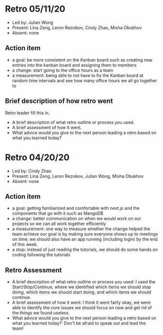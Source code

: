 # Retro 05/11/20

- Led by: Julian Wong
- Present: Lina Zeng, Leron Reznikov, Cindy Zhao, Misha Obukhov
- Absent: none

## Action item

- a goal: be more consistent on the Kanban board such as creating new entries into the kanban board and assigning them to members
- a change: start going to the office hours as a team
- a measurement: being able to not have to fix the Kanban board at random time intervals and see how many office hours we all go together to

## Brief description of how retro went

Retro leader fill this in.

- A brief description of what retro outline or process you used.
- A brief assessment of how it went.
- What advice would you give to the next person leading a retro
  based on what you learned today?

# Retro 04/20/20

- Led by: Cindy Zhao
- Present: Lina Zeng, Leron Reznikov, Julian Wong, Misha Obukhov
- Absent: none

## Action item

- a goal: getting familiarized and comfortable with next.js and the components that go with it such as MangoDB
- a change: better communication on when we would work on our projects so we can all work together efficiently
- a measurement: one way to measure whether the change helped the team achieve our goal is by making sure everyone shows up to meetings on time; we should also have an app running (including login) by the end of this week.
- a stop: instead of just reading the tutorials, we should do some hands on coding following the tutorials

## Retro Assessment

- A brief description of what retro outline or process you used: I used the Start/Stop/Continue, where we identified which items we should stop doing, which items we should start doing, and which items we should continue.
- A brief assessment of how it went: I think it went fairly okay, we were able to identify the core issues we should focus on now and get rid of the things we found useless.
- What advice would you give to the next person leading a retro based on what you learned today?: Don't be afraid to speak out and lead the team!
